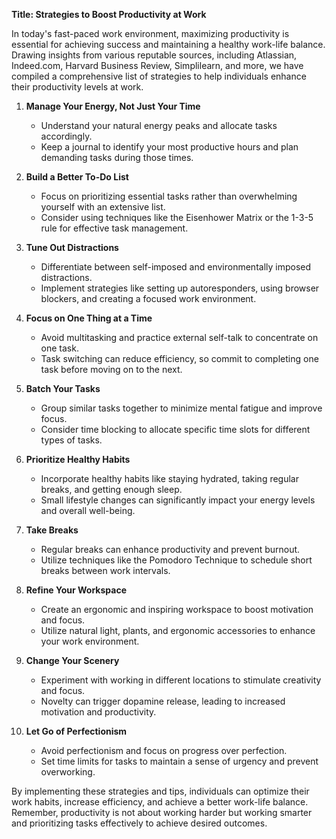 **Title: Strategies to Boost Productivity at Work**

In today's fast-paced work environment, maximizing productivity is essential for achieving success and maintaining a healthy work-life balance. Drawing insights from various reputable sources, including Atlassian, Indeed.com, Harvard Business Review, Simplilearn, and more, we have compiled a comprehensive list of strategies to help individuals enhance their productivity levels at work.

1. **Manage Your Energy, Not Just Your Time**
   - Understand your natural energy peaks and allocate tasks accordingly.
   - Keep a journal to identify your most productive hours and plan demanding tasks during those times.

2. **Build a Better To-Do List**
   - Focus on prioritizing essential tasks rather than overwhelming yourself with an extensive list.
   - Consider using techniques like the Eisenhower Matrix or the 1-3-5 rule for effective task management.

3. **Tune Out Distractions**
   - Differentiate between self-imposed and environmentally imposed distractions.
   - Implement strategies like setting up autoresponders, using browser blockers, and creating a focused work environment.

4. **Focus on One Thing at a Time**
   - Avoid multitasking and practice external self-talk to concentrate on one task.
   - Task switching can reduce efficiency, so commit to completing one task before moving on to the next.

5. **Batch Your Tasks**
   - Group similar tasks together to minimize mental fatigue and improve focus.
   - Consider time blocking to allocate specific time slots for different types of tasks.

6. **Prioritize Healthy Habits**
   - Incorporate healthy habits like staying hydrated, taking regular breaks, and getting enough sleep.
   - Small lifestyle changes can significantly impact your energy levels and overall well-being.

7. **Take Breaks**
   - Regular breaks can enhance productivity and prevent burnout.
   - Utilize techniques like the Pomodoro Technique to schedule short breaks between work intervals.

8. **Refine Your Workspace**
   - Create an ergonomic and inspiring workspace to boost motivation and focus.
   - Utilize natural light, plants, and ergonomic accessories to enhance your work environment.

9. **Change Your Scenery**
   - Experiment with working in different locations to stimulate creativity and focus.
   - Novelty can trigger dopamine release, leading to increased motivation and productivity.

10. **Let Go of Perfectionism**
    - Avoid perfectionism and focus on progress over perfection.
    - Set time limits for tasks to maintain a sense of urgency and prevent overworking.

By implementing these strategies and tips, individuals can optimize their work habits, increase efficiency, and achieve a better work-life balance. Remember, productivity is not about working harder but working smarter and prioritizing tasks effectively to achieve desired outcomes.